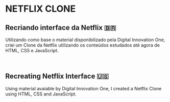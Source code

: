 # NETFLIX CLONE

## Recriando interface da Netflix 🇧🇷

Utilizando como base o material disponibilizado pela Digital Innovation One, criei um Clone da Netflix utilizando os conteúdos estudados até agora de HTML, CSS e JavaScript.

<br/>

## Recreating Netflix Interface 🇺🇸

Using material avaiable by Digital Innovation One, I created a Netflix Clone using HTML, CSS and JavaScript.
